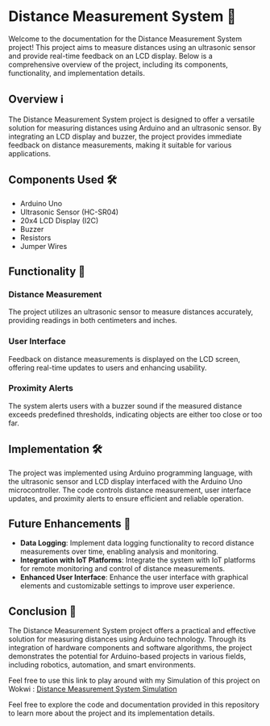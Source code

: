 # Distance Measurement System 📏

Welcome to the documentation for the Distance Measurement System project! This project aims to measure distances using an ultrasonic sensor and provide real-time feedback on an LCD display. Below is a comprehensive overview of the project, including its components, functionality, and implementation details.

## Overview ℹ️

The Distance Measurement System project is designed to offer a versatile solution for measuring distances using Arduino and an ultrasonic sensor. By integrating an LCD display and buzzer, the project provides immediate feedback on distance measurements, making it suitable for various applications.

## Components Used 🛠️

- Arduino Uno
- Ultrasonic Sensor (HC-SR04)
- 20x4 LCD Display (I2C)
- Buzzer
- Resistors
- Jumper Wires

## Functionality 🚀

### Distance Measurement
The project utilizes an ultrasonic sensor to measure distances accurately, providing readings in both centimeters and inches.

### User Interface
Feedback on distance measurements is displayed on the LCD screen, offering real-time updates to users and enhancing usability.

### Proximity Alerts
The system alerts users with a buzzer sound if the measured distance exceeds predefined thresholds, indicating objects are either too close or too far.

## Implementation 🛠️

The project was implemented using Arduino programming language, with the ultrasonic sensor and LCD display interfaced with the Arduino Uno microcontroller. The code controls distance measurement, user interface updates, and proximity alerts to ensure efficient and reliable operation.

## Future Enhancements 🔮

- **Data Logging**: Implement data logging functionality to record distance measurements over time, enabling analysis and monitoring.
- **Integration with IoT Platforms**: Integrate the system with IoT platforms for remote monitoring and control of distance measurements.
- **Enhanced User Interface**: Enhance the user interface with graphical elements and customizable settings to improve user experience.

## Conclusion 🎉

The Distance Measurement System project offers a practical and effective solution for measuring distances using Arduino technology. Through its integration of hardware components and software algorithms, the project demonstrates the potential for Arduino-based projects in various fields, including robotics, automation, and smart environments.

Feel free to use this link to play around with my Simulation of this project on Wokwi : [Distance Measurement System Simulation](https://wokwi.com/projects/397136218306853889)

Feel free to explore the code and documentation provided in this repository to learn more about the project and its implementation details.
